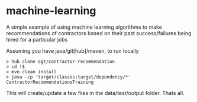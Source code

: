 machine-learning
================

A simple example of using machine learning algorithms to make recommendations of contractors based 
on their past success/failures being hired for a particular jobs

Assuming you have java/git[hub]/maven, to run locally
```
> hub clone ogt/contractor-recommendation
> cd !$
> mvn clean install
> java -cp 'target/classes:target/dependency/*' ContractorRecommendationsTraining
```
This will create/update a few files in the data/test/output folder. 
Thats all.
